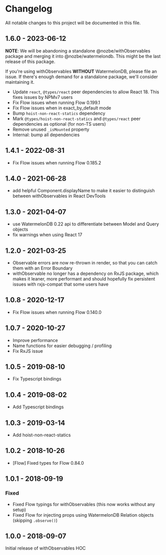 # Changelog

All notable changes to this project will be documented in this file.

## 1.6.0 - 2023-06-12

**NOTE**: We will be abandoning a standalone @nozbe/withObservables package and merging it into
@nozbe/watermelondb. This might be the last release of this package.

If you're using withObservables **WITHOUT** WatermelonDB, please file an issue. If there's enough demand
for a standalone package, we'll consider maintaining it.

- Update `react`, `@types/react` peer dependencies to allow React 18. This fixes issues by NPMv7 users
- Fix Flow issues when running Flow 0.199.1
- Fix Flow issues when in exact_by_default mode
- Bump `hoist-non-react-statics` dependency
- Mark `@types/hoist-non-react-statics` and `@types/react` peer dependencies as optional (for non-TS users)
- Remove unused `_isMounted` property
- Internal: bump all dependencies

## 1.4.1 - 2022-08-31

- Fix Flow issues when running Flow 0.185.2

## 1.4.0 - 2021-06-28

- add helpful Component.displayName to make it easier to distinguish between withObservables in React DevTools

## 1.3.0 - 2021-04-07

- use WatermelonDB 0.22 api to differentiate between Model and Query objects
- fix warnings when using React 17

## 1.2.0 - 2021-03-25

- Observable errors are now re-thrown in render, so that you can catch them with an Error Boundary
- withObservable no longer has a dependency on RxJS package, which makes it leaner, more performant
   and should hopefully fix persistent issues with rxjs-compat that some users have

## 1.0.8 - 2020-12-17

- Fix Flow issues when running Flow 0.140.0

## 1.0.7 - 2020-10-27

- Improve performance
- Name functions for easier debugging / profiling
- Fix RxJS issue

## 1.0.5 - 2019-08-10

- Fix Typescript bindings

## 1.0.4 - 2019-08-02

- Add Typescript bindings

## 1.0.3 - 2019-03-14

- Add hoist-non-react-statics

## 1.0.2 - 2018-10-26

- [Flow] Fixed types for Flow 0.84.0

## 1.0.1 - 2018-09-19

### Fixed

- Fixed Flow typings for withObservables (this now works without any setup)
- Fixed Flow for injecting props using WatermelonDB Relation objects (skipping `.observe()`)

## 1.0.0 - 2018-09-07

Initial release of withObservables HOC
